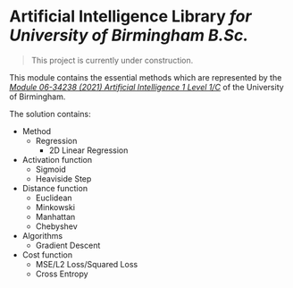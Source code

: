 # Artificial Intelligence Library *for University of Birmingham B.Sc.*

> This project is currently under construction.
> 
This module contains the essential methods which are represented by the [*Module 06-34238 (2021) Artificial Intelligence 1 Level 1/C*](https://www.cs.bham.ac.uk/internal/modules/2021/06-34238/) of the University of Birmingham.

The solution contains:

- Method
  - Regression
    - 2D Linear Regression
- Activation function
  - Sigmoid
  - Heaviside Step
- Distance function
  - Euclidean
  - Minkowski
  - Manhattan
  - Chebyshev
- Algorithms
  - Gradient Descent
- Cost function
  - MSE/L2 Loss/Squared Loss
  - Cross Entropy